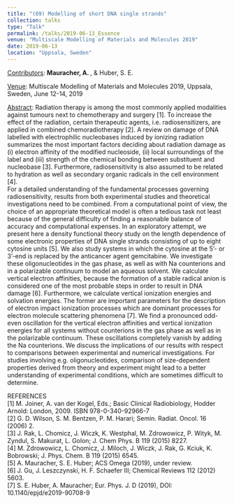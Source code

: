 ```yaml
---
title: "(69) Modelling of short DNA single strands"
collection: talks
type: "Talk"
permalink: /talks/2019-06-13_Essence
venue: "Multiscale Modelling of Materials and Molecules 2019"
date: 2019-06-13
location: "Uppsala, Sweden"
---
```


<u>Contributors</u>: <b>Mauracher, A. </b>, & Huber, S. E.

<u>Venue</u>: Multiscale Modelling of Materials and Molecules 2019, Uppsala, Sweden, June 12-14, 2019

<u>Abstract</u>: Radiation therapy is among the most commonly applied modalities against tumours next to chemotherapy and surgery [1]. To increase the effect of the radiation, certain therapeutic agents, i.e. radiosensitizers, are applied in combined chemoradiotherapy [2]. A review on damage of DNA labelled with electrophilic nucleobases induced by ionizing radiation summarizes the most important factors deciding about radiation damage as (i) electron affinity of the modified nucleoside, (ii) local surroundings of the label and (iii) strength of the chemical bonding between substituent and nucleobase [3]. Furthermore, radiosensitivity is also assumed to be related to hydration as well as secondary organic radicals in the cell environment [4].<br />
For a detailed understanding of the fundamental processes governing radiosensitivity, results from both experimental studies and theoretical investigations need to be combined. From a computational point of view, the choice of an appropriate theoretical model is often a tedious task not least because of the general difficulty of finding a reasonable balance of accuracy and computational expenses. In an exploratory attempt, we present here a density functional theory study on the length dependence of some electronic properties of DNA single strands consisting of up to eight cytosine units [5]. We also study systems in which the cytosine at the 5’- or 3’-end is replaced by the anticancer agent gemcitabine. We investigate these oligonucleotides in the gas phase, as well as with Na counterions and in a polarizable continuum to model an aqueous solvent. We calculate vertical electron affinities, because the formation of a stable radical anion is considered one of the most probable steps in order to result in DNA damage [6]. Furthermore, we calculate vertical ionization energies and solvation energies. The former are important parameters for the description of electron impact ionization processes which are dominant processes for electron molecule scattering phenomena [7]. We find a pronounced odd-even oscillation for the vertical electron affinities and vertical ionization energies for all systems without counterions in the gas phase as well as in the polarizable continuum. These oscillations completely vanish by adding the Na counterions. We discuss the implications of our results with respect to comparisons between experimental and numerical investigations. For studies involving e.g. oligonucleotides, comparison of size-dependent properties derived from theory and experiment might lead to a better understanding of experimental conditions, which are sometimes difficult to determine.

REFERENCES<br />
[1] M. Joiner, A. van der Kogel, Eds.; Basic Clinical Radiobiology, Hodder Arnold: London, 2009. ISBN 978-0-340-92966-7<br />
[2] G. D. Wilson, S. M. Bentzen, P. M. Harari; Semin. Radiat. Oncol. 16 (2006) 2.<br />
[3] J. Rak, L. Chomicz, J. Wiczk, K. Westphal, M. Zdrowowicz, P. Wityk, M. Zyndul, S. Makurat, L. Golon; J. Chem Phys. B 119 (2015) 8227.<br />
[4] M. Zdrowowicz, L. Chomicz, J. Miloch, J. Wiczk, J. Rak, G. Kciuk, K. Bobrowski; J. Phys. Chem. B 119 (2015) 6545.<br />
[5] A. Mauracher, S. E. Huber; ACS Omega (2019), under review.<br />
[6] J. Gu, J. Leszczynski, H. F. Schaefer III; Chemical Reviews 112 (2012) 5603.<br />
[7] S. E. Huber, A. Mauracher; Eur. Phys. J. D (2019), DOI: 10.1140/epjd/e2019-90708-9<br />


<!---
[Slides](http://stefaneha.github.io/files/2024-09-16_OEGP.pdf){:target="_blank"}
-->